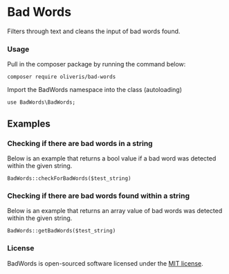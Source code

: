 # Bad Words 
Filters through text and cleans the input of bad words found.

### Usage
<p>Pull in the composer package by running the command below:</p>

```
composer require oliveris/bad-words
```

<p>Import the BadWords namespace into the class (autoloading)</p>

```
use BadWords\BadWords;
```

## Examples

### Checking if there are bad words in a string
<p>Below is an example that returns a bool value if a bad word was detected within the given string.</p>

```
BadWords::checkForBadWords($test_string)
```

### Checking if there are bad words found within a string
<p>Below is an example that returns an array value of bad words was detected within the given string.</p>

```
BadWords::getBadWords($test_string)
```

### License

BadWords is open-sourced software licensed under the [MIT license](https://opensource.org/licenses/MIT).